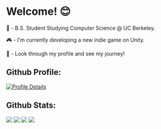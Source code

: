 # Welcome! 😊

💬 - B.S. Student Studying Computer Science @ UC Berkeley. 

🎮 - I'm currently developing a new indie game on Unity.

🔭 - Look through my profile and see my journey! 
  
## Github Profile:
[![Profile Details](https://raw.githubusercontent.com/angela-rodriguezz/angela-rodriguezzz/master/profile-summary-card-output/vision_friendly_dark/0-profile-details.svg)](https://github.com/vn7n24fzkq/github-profile-summary-cards)

## Github Stats:

[![](https://raw.githubusercontent.com/angela-rodriguezz/angela-rodriguezzz/master/profile-summary-card-output/vision_friendly_dark/1-repos-per-language.svg)](https://github.com/vn7n24fzkq/github-profile-summary-cards) [![](https://raw.githubusercontent.com/angela-rodriguezz/angela-rodriguezzz/master/profile-summary-card-output/vision_friendly_dark/2-most-commit-language.svg)](https://github.com/vn7n24fzkq/github-profile-summary-cards)
[![](https://raw.githubusercontent.com/angela-rodriguezz/angela-rodriguezzz/master/profile-summary-card-output/vision_friendly_dark/3-stats.svg)](https://github.com/vn7n24fzkq/github-profile-summary-cards) [![](https://raw.githubusercontent.com/angela-rodriguezz/angela-rodriguezzz/master/profile-summary-card-output/vision_friendly_dark/4-productive-time.svg)](https://github.com/vn7n24fzkq/github-profile-summary-cards)

